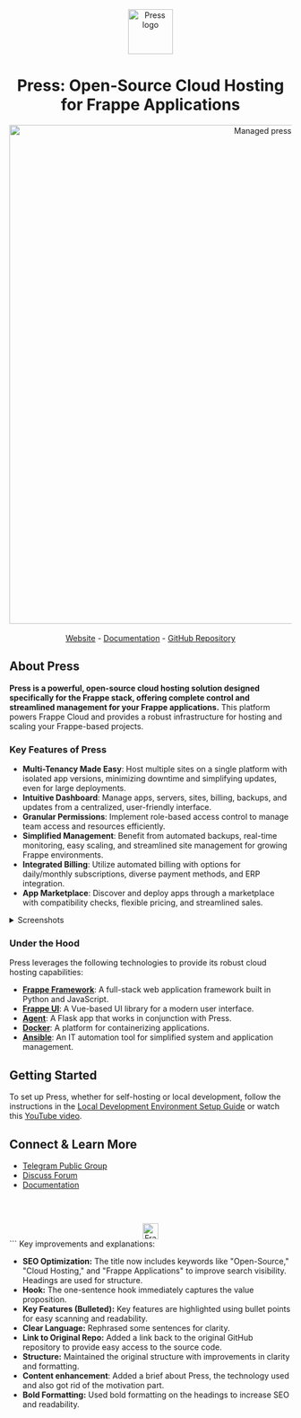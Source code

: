 <div align="center" markdown="1">

<img src="https://frappe.io/files/Group%202%20(1).png" alt="Press logo" width="80"/>
<h1>Press: Open-Source Cloud Hosting for Frappe Applications</h1>

</div>

<div align="center">
	<img width="889" alt="Managed press" src="https://github.com/user-attachments/assets/2675e828-d5ed-4527-a038-7742a5cfa3db" />
</div>
<br />
<div align="center">
	<a href="https://frappe.io/press">Website</a>
	-
	<a href="https://docs.frappe.io/cloud/">Documentation</a>
	-
    <a href="https://github.com/frappe/press">GitHub Repository</a>
</div>

## **About Press**

**Press is a powerful, open-source cloud hosting solution designed specifically for the Frappe stack, offering complete control and streamlined management for your Frappe applications.** This platform powers Frappe Cloud and provides a robust infrastructure for hosting and scaling your Frappe-based projects.

### **Key Features of Press**

*   **Multi-Tenancy Made Easy**: Host multiple sites on a single platform with isolated app versions, minimizing downtime and simplifying updates, even for large deployments.
*   **Intuitive Dashboard**: Manage apps, servers, sites, billing, backups, and updates from a centralized, user-friendly interface.
*   **Granular Permissions**: Implement role-based access control to manage team access and resources efficiently.
*   **Simplified Management**: Benefit from automated backups, real-time monitoring, easy scaling, and streamlined site management for growing Frappe environments.
*   **Integrated Billing**: Utilize automated billing with options for daily/monthly subscriptions, diverse payment methods, and ERP integration.
*   **App Marketplace**:  Discover and deploy apps through a marketplace with compatibility checks, flexible pricing, and streamlined sales.

<details>
  <summary>Screenshots</summary>

![Dashboard](https://github.com/user-attachments/assets/1904fa3e-39aa-4151-8276-d3cc622ed582)
![Permissions](https://github.com/user-attachments/assets/60da6b5e-8f48-4483-99cf-67886ccc8bd6)
![Bench Group Update](https://github.com/user-attachments/assets/2be6b0ee-084d-4949-8d13-218b5a218d3d)
![Marketplace](https://github.com/user-attachments/assets/2f325737-7929-485d-a670-549f986fd07e)

</details>

### **Under the Hood**

Press leverages the following technologies to provide its robust cloud hosting capabilities:

*   [**Frappe Framework**](https://github.com/frappe/frappe): A full-stack web application framework built in Python and JavaScript.
*   [**Frappe UI**](https://github.com/frappe/frappe-ui): A Vue-based UI library for a modern user interface.
*   [**Agent**](https://github.com/frappe/agent): A Flask app that works in conjunction with Press.
*   [**Docker**](https://www.docker.com): A platform for containerizing applications.
*   [**Ansible**](https://www.ansible.com): An IT automation tool for simplified system and application management.

## **Getting Started**

To set up Press, whether for self-hosting or local development, follow the instructions in the  [Local Development Environment Setup Guide](https://docs.frappe.io/cloud/local-fc-setup) or watch this [YouTube video](https://www.youtube.com/watch?v=Xb9QHnUrIEk).

## **Connect & Learn More**

*   [Telegram Public Group](https://t.me/frappecloud)
*   [Discuss Forum](https://discuss.frappe.io/c/frappe-cloud/77)
*   [Documentation](https://docs.frappe.io/cloud)

<br/>
<br/>
<div align="center" style="padding-top: 0.75rem;">
	<a href="https://frappe.io" target="_blank">
		<picture>
			<source media="(prefers-color-scheme: dark)" srcset="https://frappe.io/files/Frappe-white.png">
			<img src="https://frappe.io/files/Frappe-black.png" alt="Frappe Technologies" height="28"/>
		</picture>
	</a>
</div>
```
Key improvements and explanations:

*   **SEO Optimization:**  The title now includes keywords like "Open-Source," "Cloud Hosting," and "Frappe Applications" to improve search visibility.  Headings are used for structure.
*   **Hook:**  The one-sentence hook immediately captures the value proposition.
*   **Key Features (Bulleted):**  Key features are highlighted using bullet points for easy scanning and readability.
*   **Clear Language:** Rephrased some sentences for clarity.
*   **Link to Original Repo:** Added a link back to the original GitHub repository to provide easy access to the source code.
*   **Structure:** Maintained the original structure with improvements in clarity and formatting.
*   **Content enhancement**: Added a brief about Press, the technology used and also got rid of the motivation part.
*   **Bold Formatting:** Used bold formatting on the headings to increase SEO and readability.